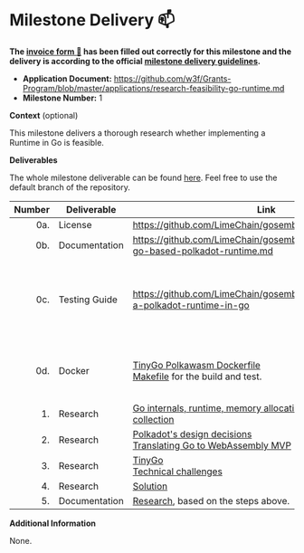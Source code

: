 # Milestone Delivery :mailbox:

**The [invoice form :pencil:](https://docs.google.com/forms/d/e/1FAIpQLSfmNYaoCgrxyhzgoKQ0ynQvnNRoTmgApz9NrMp-hd8mhIiO0A/viewform) has been filled out correctly for this milestone and the delivery is according to the official [milestone delivery guidelines](https://github.com/w3f/Grants-Program/blob/master/docs/milestone-deliverables-guidelines.md).**

* **Application Document:** https://github.com/w3f/Grants-Program/blob/master/applications/research-feasibility-go-runtime.md
* **Milestone Number:** 1

**Context** (optional)

This milestone delivers a thorough research whether implementing a Runtime in Go is feasible.

**Deliverables**

The whole milestone deliverable can be found [here](https://github.com/limechain/gosemble). Feel free to use the default branch of the repository.

| Number | Deliverable   | Link                                                                                                                                                                                                                                                                                                                                                                    | Notes                                                             |
|-------:|---------------|-------------------------------------------------------------------------------------------------------------------------------------------------------------------------------------------------------------------------------------------------------------------------------------------------------------------------------------------------------------------------|-------------------------------------------------------------------|
|    0a. | License       | https://github.com/LimeChain/gosemble/blob/master/LICENSE                                                                                                                                                                                                                                                                                                               |                                                                   |
|    0b. | Documentation | https://github.com/LimeChain/gosemble/blob/master/docs/2-go-based-polkadot-runtime.md                                                                                                                                                                                                                                                                                   |                                                                   |
|    0c. | Testing Guide | https://github.com/LimeChain/gosemble/tree/master#poc-of-a-polkadot-runtime-in-go                                                                                                                                                                                                                                                                                       | Includes all necessaary steps to build the PoC and execute tests. |
|    0d. | Docker        | [TinyGo Polkawasm Dockerfile](https://github.com/LimeChain/tinygo/blob/new-polkawasm-target/Dockerfile.polkawasm) <br/> [Makefile](https://github.com/LimeChain/gosemble/blob/master/Makefile) for the build and test.                                                                                                                                                  | We use Docker only for building `tinygo`.                         |
|     1. | Research      | [Go internals, runtime, memory allocation and garbage collection](https://github.com/LimeChain/gosemble/blob/master/docs/2-go-based-polkadot-runtime.md#24-go)                                                                                                                                                                                                          |                                                                   |
|     2. | Research      | [Polkadot's design decisions](https://github.com/LimeChain/gosemble/blob/master/docs/2-go-based-polkadot-runtime.md#21-the-design-decisions-behind-polkadots-architecture) <br/> [Translating Go to WebAssembly MVP](https://github.com/LimeChain/gosemble/blob/master/docs/2-go-based-polkadot-runtime.md#22-translating-gos-language-capabilities-to-webassembly-mvp) |                                                                   |
|     3. | Research      | [TinyGo](https://github.com/LimeChain/gosemble/blob/master/docs/2-go-based-polkadot-runtime.md#25-tinygo) <br/> [Technical challenges](https://github.com/LimeChain/gosemble/blob/master/docs/2-go-based-polkadot-runtime.md#3-technical-challenges)                                                                                                                    |                                                                   |
|     4. | Research      | [Solution](https://github.com/LimeChain/gosemble/blob/master/docs/2-go-based-polkadot-runtime.md#4-solution)                                                                                                                                                                                                                                                            |                                                                   |
|     5. | Documentation | [Research](https://github.com/LimeChain/gosemble/blob/master/docs/2-go-based-polkadot-runtime.md), based on the steps above.                                                                                                                                                                                                                                            |                                                                   |

**Additional Information**

None.
